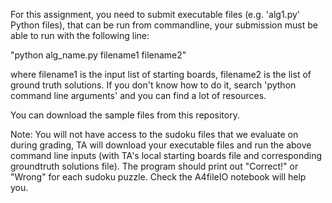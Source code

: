 For this assignment, you need to submit executable files (e.g. 'alg1.py' Python files), that can be run from commandline, your submission must be able to run with the following line:

"python alg_name.py filename1 filename2"

where filename1 is the input list of starting boards, filename2 is the list of ground truth solutions. If you don't know how to do it, search 'python command line arguments' and you can find a lot of resources.

You can download the sample files from this repository.

Note: You will not have access to the sudoku files that we evaluate on during grading, TA will download your executable files and run the above command line inputs (with TA's local starting boards file and corresponding groundtruth solutions file). The program should print out "Correct!" or "Wrong" for each sudoku puzzle. Check the A4fileIO notebook will help you.